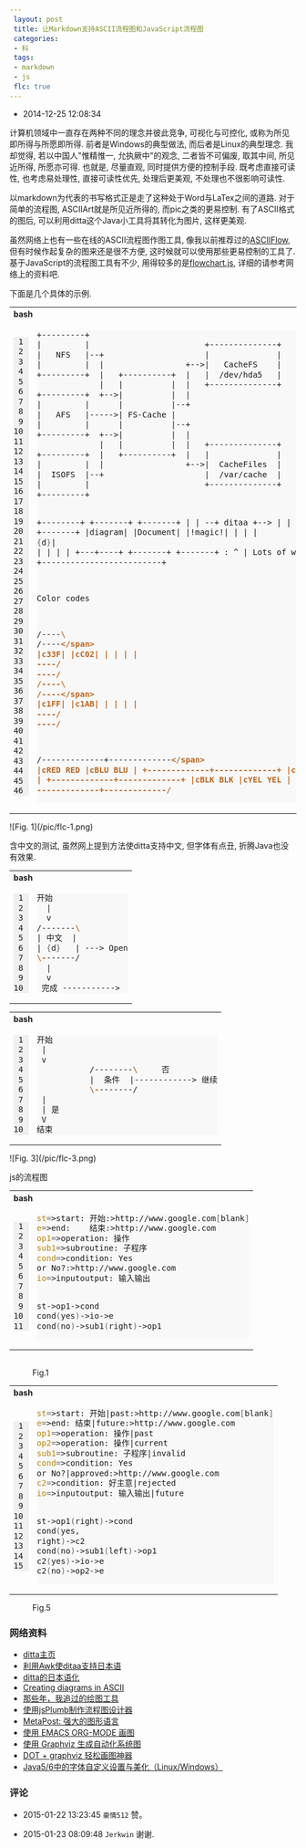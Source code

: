 ```yaml
---
 layout: post
 title: 让Markdown支持ASCII流程图和JavaScript流程图
 categories:
 - 科
 tags:
 - markdown
 - js
 flc: true
---
```



- 2014-12-25 12:08:34

计算机领域中一直存在两种不同的理念并彼此竞争, 可视化与可控化, 或称为所见即所得与所愿即所得.
前者是Windows的典型做法, 而后者是Linux的典型理念.
我却觉得, 若以中国人"惟精惟一, 允执厥中"的观念, 二者皆不可偏废, 取其中间, 所见近所得, 所愿亦可得.
也就是, 尽量直观, 同时提供方便的控制手段.
既考虑直接可读性, 也考虑易处理性, 直接可读性优先, 处理后更美观, 不处理也不很影响可读性.

以markdown为代表的书写格式正是走了这种处于Word与LaTex之间的道路.
对于简单的流程图, ASCIIArt就是所见近所得的, 而pic之类的更易控制.
有了ASCII格式的图后, 可以利用ditta这个Java小工具将其转化为图片, 这样更美观.

虽然网络上也有一些在线的ASCII流程图作图工具, 像我以前推荐过的[ASCIIFlow](http://asciiflow.com/), 
但有时候作起复杂的图来还是很不方便, 这时候就可以使用那些更易控制的工具了.
基于JavaScript的流程图工具有不少, 用得较多的是[flowchart.js](http://adrai.github.io/flowchart.js/), 详细的请参考网络上的资料吧.

下面是几个具体的示例.

<table class="highlighttable"><th colspan="2" style="text-align:left">bash</th><tr><td><div class="linenodiv" style="background-color: #f0f0f0; padding-right: 10px"><pre style="line-height: 125%"> 1
 2
 3
 4
 5
 6
 7
 8
 9
10
11
12
13
14
15
16
17
18
19
20
21
22
23
24
25
26
27
28
29
30
31
32
33
34
35
36
37
38
39
40
41
42
43
44
45
46</pre></div></td><td class="code"><div class="highlight" style="background: #f8f8f8"><pre style="line-height: 125%">+---------+
|         |                        +--------------+
|   NFS   |--+                     |              |
|         |  |                 +--&gt;|   CacheFS    |
+---------+  |   +----------+  |   |  /dev/hda5   |
             |   |          |  |   +--------------+
+---------+  +--&gt;|          |  |
|         |      |          |--+
|   AFS   |-----&gt;| FS-Cache |
|         |      |          |--+
+---------+  +--&gt;|          |  |
             |   |          |  |   +--------------+
+---------+  |   +----------+  |   |              |
|         |  |                 +--&gt;|  CacheFiles  |
|  ISOFS  |--+                     |  /var/cache  |
|         |                        +--------------+
+---------+

+--------+   +-------+    +-------+
|        | --+ ditaa +--&gt; |       |
|  Text  |   +-------+    |diagram|
|Document|   |!magic!|    |       |
|     <span style="color: #666666">{</span>d<span style="color: #666666">}</span>|   |       |    |       |
+---+----+   +-------+    +-------+
    :                         ^
    |       Lots of work      |
    +-------------------------+

Color codes

/----<span style="color: #BB6622; font-weight: bold">\ </span>/----<span style="color: #BB6622; font-weight: bold">\</span>
|c33F| |cC02|
|    | |    |
<span style="color: #BB6622; font-weight: bold">\-</span>---/ <span style="color: #BB6622; font-weight: bold">\-</span>---/
/----<span style="color: #BB6622; font-weight: bold">\ </span>/----<span style="color: #BB6622; font-weight: bold">\</span>
|c1FF| |c1AB|
|    | |    |
<span style="color: #BB6622; font-weight: bold">\-</span>---/ <span style="color: #BB6622; font-weight: bold">\-</span>---/

/-------------+-------------<span style="color: #BB6622; font-weight: bold">\</span>
|cRED RED     |cBLU BLU     |
+-------------+-------------+
|cGRE GRE     |cPNK PNK     |
+-------------+-------------+
|cBLK BLK     |cYEL YEL     |
<span style="color: #BB6622; font-weight: bold">\-</span>------------+-------------/
</pre></div>
</td></tr></table>
![Fig. 1](/pic/flc-1.png)

含中文的测试, 虽然网上提到方法使ditta支持中文, 但字体有点丑, 折腾Java也没有效果.

<table class="highlighttable"><th colspan="2" style="text-align:left">bash</th><tr><td><div class="linenodiv" style="background-color: #f0f0f0; padding-right: 10px"><pre style="line-height: 125%"> 1
 2
 3
 4
 5
 6
 7
 8
 9
10</pre></div></td><td class="code"><div class="highlight" style="background: #f8f8f8"><pre style="line-height: 125%">开始
  |
  v
/-------<span style="color: #BB6622; font-weight: bold">\</span>
| 中文  |
| <span style="color: #666666">{</span>d<span style="color: #666666">}</span>   | ---&gt; Open
<span style="color: #BB6622; font-weight: bold">\-</span>------/
  |
  v
 完成 -----------&gt;
</pre></div>
</td></tr></table>
<table class="highlighttable"><th colspan="2" style="text-align:left">bash</th><tr><td><div class="linenodiv" style="background-color: #f0f0f0; padding-right: 10px"><pre style="line-height: 125%"> 1
 2
 3
 4
 5
 6
 7
 8
 9
10</pre></div></td><td class="code"><div class="highlight" style="background: #f8f8f8"><pre style="line-height: 125%">开始
 |
 v
           /--------<span style="color: #BB6622; font-weight: bold">\ </span>    否
           |  条件  |------------&gt; 继续
           <span style="color: #BB6622; font-weight: bold">\-</span>-------/
 |
 | 是
 V
结束
</pre></div>
</td></tr></table>
![Fig. 3](/pic/flc-3.png)

js的流程图

<table class="highlighttable"><th colspan="2" style="text-align:left">bash</th><tr><td><div class="linenodiv" style="background-color: #f0f0f0; padding-right: 10px"><pre style="line-height: 125%"> 1
 2
 3
 4
 5
 6
 7
 8
 9
10
11</pre></div></td><td class="code"><div class="highlight" style="background: #f8f8f8"><pre style="line-height: 125%"><span style="color: #B8860B">st</span><span style="color: #666666">=</span>&gt;start: 开始:&gt;http://www.google.com<span style="color: #666666">[</span>blank<span style="color: #666666">]</span>
<span style="color: #B8860B">e</span><span style="color: #666666">=</span>&gt;end:    结束:&gt;http://www.google.com
<span style="color: #B8860B">op1</span><span style="color: #666666">=</span>&gt;operation: 操作
<span style="color: #B8860B">sub1</span><span style="color: #666666">=</span>&gt;subroutine: 子程序
<span style="color: #B8860B">cond</span><span style="color: #666666">=</span>&gt;condition: Yes
or No?:&gt;http://www.google.com
<span style="color: #B8860B">io</span><span style="color: #666666">=</span>&gt;inputoutput: 输入输出

st-&gt;op1-&gt;cond
cond<span style="color: #666666">(</span>yes<span style="color: #666666">)</span>-&gt;io-&gt;e
cond<span style="color: #666666">(</span>no<span style="color: #666666">)</span>-&gt;sub1<span style="color: #666666">(</span>right<span style="color: #666666">)</span>-&gt;op1
</pre></div>
</td></tr></table>

<pre style="display:none"><textarea name="flc" id="flc-1">
st=>start: 开始:>http://www.google.com[blank]
e=>end:    结束:>http://www.google.com
op1=>operation: 操作
sub1=>subroutine: 子程序
cond=>condition: Yes
or No?:>http://www.google.com
io=>inputoutput: 输入输出

st->op1->cond
cond(yes)->io->e
cond(no)->sub1(right)->op1
</textarea></pre>

<figure id="fig-flc-1"></br><figurecaption>Fig.1</figurecaption></figure>
<table class="highlighttable"><th colspan="2" style="text-align:left">bash</th><tr><td><div class="linenodiv" style="background-color: #f0f0f0; padding-right: 10px"><pre style="line-height: 125%"> 1
 2
 3
 4
 5
 6
 7
 8
 9
10
11
12
13
14
15</pre></div></td><td class="code"><div class="highlight" style="background: #f8f8f8"><pre style="line-height: 125%"><span style="color: #B8860B">st</span><span style="color: #666666">=</span>&gt;start: 开始|past:&gt;http://www.google.com<span style="color: #666666">[</span>blank<span style="color: #666666">]</span>
<span style="color: #B8860B">e</span><span style="color: #666666">=</span>&gt;end: 结束|future:&gt;http://www.google.com
<span style="color: #B8860B">op1</span><span style="color: #666666">=</span>&gt;operation: 操作|past
<span style="color: #B8860B">op2</span><span style="color: #666666">=</span>&gt;operation: 操作|current
<span style="color: #B8860B">sub1</span><span style="color: #666666">=</span>&gt;subroutine: 子程序|invalid
<span style="color: #B8860B">cond</span><span style="color: #666666">=</span>&gt;condition: Yes
or No?|approved:&gt;http://www.google.com
<span style="color: #B8860B">c2</span><span style="color: #666666">=</span>&gt;condition: 好主意|rejected
<span style="color: #B8860B">io</span><span style="color: #666666">=</span>&gt;inputoutput: 输入输出|future

st-&gt;op1<span style="color: #666666">(</span>right<span style="color: #666666">)</span>-&gt;cond
cond<span style="color: #666666">(</span>yes, right<span style="color: #666666">)</span>-&gt;c2
cond<span style="color: #666666">(</span>no<span style="color: #666666">)</span>-&gt;sub1<span style="color: #666666">(</span>left<span style="color: #666666">)</span>-&gt;op1
c2<span style="color: #666666">(</span>yes<span style="color: #666666">)</span>-&gt;io-&gt;e
c2<span style="color: #666666">(</span>no<span style="color: #666666">)</span>-&gt;op2-&gt;e
</pre></div>
</td></tr></table>

<pre style="display:none"><textarea name="flc" id="flc-2">
st=>start: 开始|past:>http://www.google.com[blank]
e=>end: 结束|future:>http://www.google.com
op1=>operation: 操作|past
op2=>operation: 操作|current
sub1=>subroutine: 子程序|invalid
cond=>condition: Yes 
or No?|approved:>http://www.google.com
c2=>condition: 好主意|rejected
io=>inputoutput: 输入输出|future

st->op1(right)->cond
cond(yes, right)->c2
cond(no)->sub1(left)->op1
c2(yes)->io->e
c2(no)->op2->e
</textarea></pre>

<figure id="fig-flc-5"><figurecaption>Fig.5</figurecaption></figure>

### 网络资料

- [ditta主页](http://ditaa.sourceforge.net/)
- [利用Awk使ditaa支持日本语](http://www.johf.com/log/20130113a.html)
- [ditta的日本语化](http://d.hatena.ne.jp/tamura70/20100317/org)
- [Creating diagrams in ASCII](http://unix.stackexchange.com/questions/126630/creating-diagrams-in-ascii)
- [那些年，我追过的绘图工具](http://chuansongme.com/n/939320)
- [使用jsPlumb制作流程图设计器](http://www.cnblogs.com/lwme/p/use-jsplumb-make-flowChart-designer.html)
- [MetaPost: 强大的图形语言](http://www.math.zju.edu.cn/ligangliu/latexforum/metapost/metapost.htm)
- [使用 EMACS ORG-MODE 画图](http://www.cnblogs.com/chenfanyu/archive/2013/01/27/2878845.html)
- [使用 Graphviz 生成自动化系统图](http://www.ibm.com/developerworks/cn/aix/library/au-aix-graphviz/)
- [DOT + graphviz 轻松画图神器](http://blog.csdn.net/stormdpzh/article/details/14648827)
- [Java5/6中的字体自定义设置与美化（Linux/Windows）]( http://blog.csdn.net/autumnhealth/article/details/1791222)

### 评论

- 2015-01-22 13:23:45 `豪情512` 赞。

- 2015-01-23 08:09:48 `Jerkwin` 谢谢.